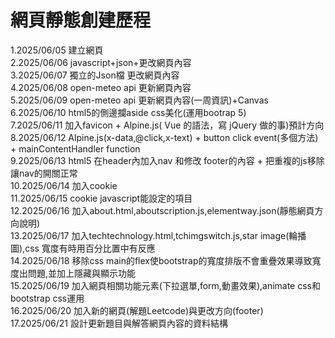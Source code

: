 # 網頁靜態創建歷程
  1.2025/06/05  建立網頁  
  2.2025/06/06  javascript+json+更改網頁內容  
  3.2025/06/07  獨立的Json檔 更改網頁內容  
  4.2025/06/08  open-meteo api 更新網頁內容  
  5.2025/06/09  open-meteo api 更新網頁內容(一周資訊)+Canvas  
  6.2025/06/10  html5的側邊攔aside css美化(運用bootrap 5)  
  7.2025/06/11  加入favicon + Alpine.js( Vue 的語法，寫 jQuery 做的事)預計方向  
  8.2025/06/12  Alpine.js(x-data,@click,x-text) + button click event(多個方法) +  mainContentHandler function  
  9.2025/06/13  html5 在header內加入nav 和修改 footer的內容 + 把重複的js移除讓nav的開關正常  
  10.2025/06/14 加入cookie  
  11.2025/06/15 cookie javascript能設定的項目  
  12.2025/06/16 加入about.html,aboutscription.js,elementway.json(靜態網頁方向說明)  
  13.2025/06/17 加入techtechnology.html,tchimgswitch.js,star image(輪播圖),css 寬度有時用百分比置中有反應  
  14.2025/06/18 移除css main的flex使bootstrap的寬度排版不會重疊效果導致寬度出問題,並加上隱藏與顯示功能  
  15.2025/06/19 加入網頁相關功能元素(下拉選單,form,動畫效果),animate css和bootstrap css運用  
  16.2025/06/20 加入新的網頁(解題Leetcode)與更改方向(footer)  
  17.2025/06/21 設計更新題目與解答網頁內容的資料結構  
  
  
